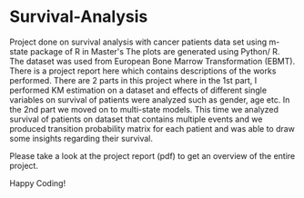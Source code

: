 # Survival-Analysis
Project done on survival analysis with cancer patients data set using m-state package of R in Master's 
The plots are generated using Python/ R. The dataset was used from European Bone Marrow Transformation (EBMT).
There is a project report here which contains descriptions of the works performed. There are 2 parts in this project where in the 1st part, I performed KM estimation on a dataset and effects of different single variables on survival of patients were analyzed such as gender, age etc. 
In the 2nd part we moved on to multi-state models. This time we analyzed survival of patients on dataset that contains multiple events and we produced transition probability matrix for each patient and was able to draw some insights regarding their survival.

Please take a look at the project report (pdf) to get an overview of the entire project.

Happy Coding!

